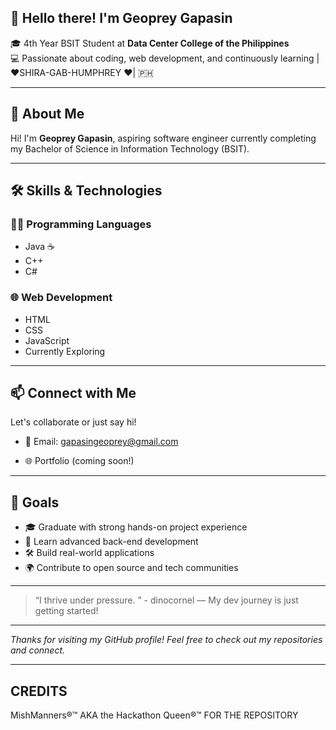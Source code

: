 ## 📌 Hello there! I'm Geoprey Gapasin

🎓 4th Year BSIT Student at **Data Center College of the Philippines**  
💻 Passionate about coding, web development, and continuously learning |❤️SHIRA-GAB-HUMPHREY ❤️| 🇵🇭 

---

## 🧠 About Me

Hi! I'm **Geoprey Gapasin**, aspiring software engineer currently completing my Bachelor of Science in Information Technology (BSIT). 




---

## 🛠️ Skills & Technologies

### 👨‍💻 Programming Languages
- Java ☕
- C++
- C#

### 🌐 Web Development
- HTML
- CSS
- JavaScript
- Currently Exploring



---

## 📫 Connect with Me

Let's collaborate or just say hi!

- 📧 Email: gapasingeoprey@gmail.com  
 
- 🌐 Portfolio (coming soon!)

---

## 🚀 Goals

- 🎓 Graduate with strong hands-on project experience  
- 🧠 Learn advanced back-end development  
- 🛠 Build real-world applications  
- 🌍 Contribute to open source and tech communities

---

> “I thrive under pressure. ”   - dinocornel
> — My dev journey is just getting started!

---

*Thanks for visiting my GitHub profile! Feel free to check out my repositories and connect.*

---
## CREDITS
MishManners®™ AKA the Hackathon Queen®™ FOR THE REPOSITORY
